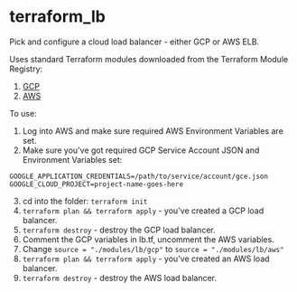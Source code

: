terraform_lb
=================

Pick and configure a cloud load balancer - either GCP or AWS ELB.

Uses standard Terraform modules downloaded from the Terraform Module Registry:

1. [GCP](https://registry.terraform.io/modules/GoogleCloudPlatform/lb)
2. [AWS](https://registry.terraform.io/modules/terraform-aws-modules/elb)

To use:

1. Log into AWS and make sure required AWS Environment Variables are set.
2. Make sure you've got required GCP Service Account JSON and Environment Variables set:
  ```
  GOOGLE_APPLICATION_CREDENTIALS=/path/to/service/account/gce.json
  GOOGLE_CLOUD_PROJECT=project-name-goes-here
  ```
3. cd into the folder: `terraform init`
4. `terraform plan && terraform apply` - you've created a GCP load balancer.
5. `terraform destroy` - destroy the GCP load balancer.
6. Comment the GCP variables in lb.tf, uncomment the AWS variables.
7. Change `source = "./modules/lb/gcp"` to `source = "./modules/lb/aws"`
8. `terraform plan && terraform apply` - you've created an AWS load balancer.
9. `terraform destroy` - destroy the AWS load balancer.
